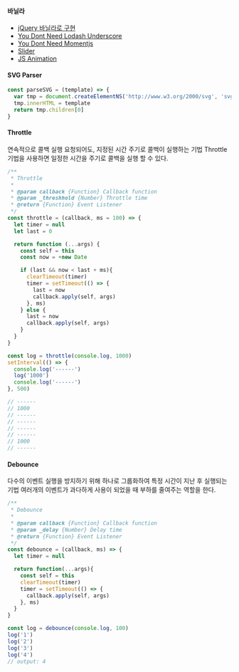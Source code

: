 #### 바닐라
- [jQuery 바닐라로 구현](http://youmightnotneedjquery.com/)
- [You Dont Need Lodash Underscore](https://github.com/you-dont-need/You-Dont-Need-Lodash-Underscore)
- [You Dont Need Momentjs](https://github.com/you-dont-need/You-Dont-Need-Momentjs)
- [Slider](http://meandmax.github.io/lory/)
- [JS Animation](https://javascript.info/js-animation)

#### SVG Parser
```js
const parseSVG = (template) => {
  var tmp = document.createElementNS('http://www.w3.org/2000/svg', 'svg')
  tmp.innerHTML = template
  return tmp.children[0]
}
```

#### Throttle
연속적으로 콜백 실행 요청되어도, 지정된 시간 주기로 콜백이 실행하는 기법
Throttle 기법을 사용하면 일정한 시간을 주기로 콜백을 실행 할 수 있다.
```js
/**
 * Throttle
 *
 * @param callback {Function} Callback function
 * @param _threshhold {Number} Throttle time
 * @return {Function} Event Listener
 */
const throttle = (callback, ms = 100) => {
  let timer = null
  let last = 0

  return function (...args) {
    const self = this
    const now = +new Date

    if (last && now < last + ms){
      clearTimeout(timer)
      timer = setTimeout(() => {
        last = now
        callback.apply(self, args)
      }, ms)
    } else {
      last = now
      callback.apply(self, args)
    }
  }
}
```
```js
const log = throttle(console.log, 1000)
setInterval(() => {
  console.log('------')
  log('1000')
  console.log('------')
}, 500)

// ------
// 1000
// ------
// ------
// ------
// ------
// 1000
// ------
```

#### Debounce
다수의 이벤트 실행을 방지하기 위해 하나로 그룹화하여 특정 시간이 지난 후 실행되는 기법
여러개의 이벤트가 과다하게 사용이 되었을 때 부하를 줄여주는 역할을 한다.
```js
/**
 * Debounce
 *
 * @param callback {Function} Callback function
 * @param _delay {Number} Delay time
 * @return {Function} Event Listener
 */
const debounce = (callback, ms) => {
  let timer = null

  return function(...args){
    const self = this
    clearTimeout(timer)
    timer = setTimeout(() => {
      callback.apply(self, args)
    }, ms)
  }
}
```
```js
const log = debounce(console.log, 100)
log('1')
log('2')
log('3')
log('4')
// output: 4
```